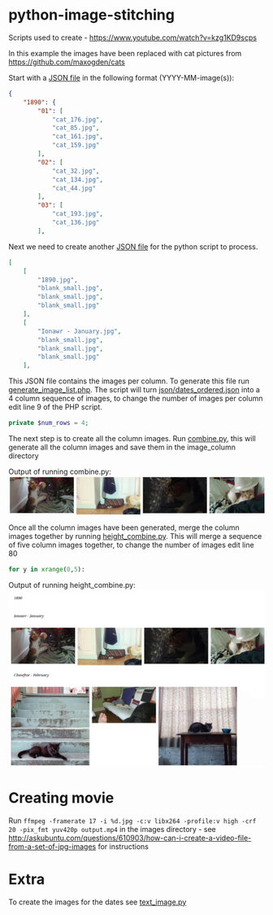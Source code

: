 # python-image-stitching

Scripts used to create - https://www.youtube.com/watch?v=kzg1KD9scps

In this example the images have been replaced with cat pictures from https://github.com/maxogden/cats

Start with a [JSON file](json/dates_ordered.json) in the following format (YYYY-MM-image(s)):

```json
{
    "1890": {
        "01": [
            "cat_176.jpg",
            "cat_85.jpg",
            "cat_161.jpg",
            "cat_159.jpg"
        ],
        "02": [
            "cat_32.jpg",
            "cat_134.jpg",
            "cat_44.jpg"
        ],
        "03": [
            "cat_193.jpg",
            "cat_136.jpg"
        ],
```

Next we need to create another [JSON file](json/image_order.json) for the python script to process.

```json
[
    [
        "1890.jpg",
        "blank_small.jpg",
        "blank_small.jpg",
        "blank_small.jpg"
    ],
    [
        "Ionawr - January.jpg",
        "blank_small.jpg",
        "blank_small.jpg",
        "blank_small.jpg"
    ],
``` 
This JSON file contains the images per column. To generate this file run [generate_image_list.php](php/generate_image_list.php). The script will turn [json/dates_ordered.json](json/dates_ordered.json) into a 4 column sequence of images, to change the number of images per column edit line 9 of the PHP script.

```php
private $num_rows = 4;
```

The next step is to create all the column images. Run [combine.py](python/combine.py), this will generate all the column images and save them in the image_column directory

Output of running combine.py: 
![output of combine.py](https://github.com/404mike/python-image-stitching/blob/master/images/example_output/2.jpg)

Once all the column images have been generated, merge the column images together by running [height_combine.py](python/height_combine.py). This will merge a sequence of five column images together, to change the number of images edit line 80

```python
for y in xrange(0,5):
```

Output of running height_combine.py: 
![output of height_combine.py](https://github.com/404mike/python-image-stitching/blob/master/images/example_output/0.jpg)

# Creating movie
Run `ffmpeg -framerate 17 -i %d.jpg -c:v libx264 -profile:v high -crf 20 -pix_fmt yuv420p output.mp4` in the images directory - see http://askubuntu.com/questions/610903/how-can-i-create-a-video-file-from-a-set-of-jpg-images for instructions

# Extra
To create the images for the dates see [text_image.py](python/text_image.py)
